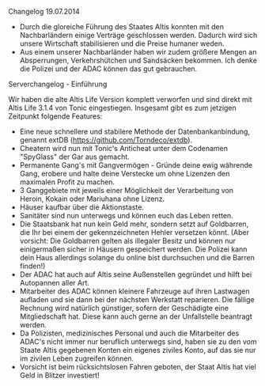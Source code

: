 ﻿Changelog 19.07.2014
- Durch die gloreiche Führung des Staates Altis konnten mit den Nachbarländern einige Verträge geschlossen werden. Dadurch wird sich unsere Wirtschaft stabilisieren und die Preise humaner weden.
- Aus einem unserer Nachbarländer haben wir zudem größere Mengen an Absperrungen, Verkehrshütchen und Sandsäcken bekommen. Ich denke die Polizei und der ADAC können das gut gebrauchen. 



Serverchangelog - Einführung

Wir haben die alte Altis Life Version komplett verworfen und sind direkt mit Altis Life 3.1.4 von Tonic eingestiegen.
Insgesamt gibt es zum jetzigen Zeitpunkt folgende Features:

- Eine neue schnellere und stabilere Methode der Datenbankanbindung, genannt extDB (https://github.com/Torndeco/extdb).
- Cheatern wird nun mit Tonic's Anticheat unter dem Codenamen "SpyGlass" der Gar aus gemacht.
- Permanente Gang's mit Gangvermögen - Gründe deine ewig währende Gang, erobere und halte deine Verstecke um ohne Lizenzen den maximalen Profit zu machen.
- 3 Ganggebiete mit jeweils einer Möglichkeit der Verarbeitung von Heroin, Kokain oder Mariuhana ohne Lizenz.
- Häuser kaufbar über die Aktionstaste.
- Sanitäter sind nun unterwegs und können euch das Leben retten.
- Die Staatsbank hat nun kein Geld mehr, sondern setzt auf Goldbarren, die Ihr bei einem der gekennzeichneten Hehler versetzen könnt. (Aber vorsicht: Die Goldbarren gelten als illegaler Besitz und können nur einigermaßen sicher in Häusern gespeichert werden. Die Polizei kann dein Haus allerdings solange du online bist durchsuchen und die Barren finden!)
- Der ADAC hat auch auf Altis seine Außenstellen gegründet und hilft bei Autopannen aller Art.
- Mitarbeiter des ADAC können kleinere Fahrzeuge auf ihren Lastwagen aufladen und sie dann bei der nächsten Werkstatt reparieren. Die fällige Rechnung wird natürlich günstiger, sofern der Geschädigte eine Mitgliedschaft hat. Diese kann auch gerne an der Unfallstelle beantragt werden.
- Da Polizisten, medizinisches Personal und auch die Mitarbeiter des ADAC's nicht immer nur beruflich unterwegs sind, haben sie zu den vom Staate Altis gegebenen Konten ein eigenes ziviles Konto, auf das sie nur im zivilen Leben zugreifen können.
- Vorsicht ist beim rücksichtslosen Fahren geboten, der Staat Altis hat viel Geld in Blitzer investiert!